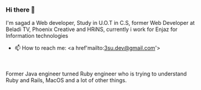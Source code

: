 ### Hi there 👋
I'm sagad a Web developer, Study in U.O.T in C.S, former Web Developer at Beladi TV, Phoenix Creative and HRiNS, currently i work for Enjaz for Information technologies
<br>
- 📫 How to reach me: <a href'mailto:3su.dev@gmail.com'></a>
<br>

Former Java engineer turned Ruby engineer who is trying to understand Ruby and Rails, MacOS and a lot of other things.

